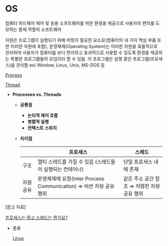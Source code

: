 # OS

컴퓨터 하드웨어 제어 및 응용 소프트웨어를 위한 환경을 제공으로 사용자의 편의를 도모하는 중재 역할의 소프트웨어

자원은 프로그램이 실행되기 위해 마땅히 필요한 요소로(컴퓨터의 네 가지 핵심 부품 또한 이러한 자원에 포함), 운영체제(Operating System)는 이러한 자원을 효율적으로 관리하여 사용자가 컴퓨터를 보다 편리하고 효과적으로 사용할 수 있도록 환경을 제공하는 특별한 프로그램들의 모임이라 할 수 있음. 이 프로그램은 실행 중인 프로그램(프로세스)을 관리함
ex) Window, Linux, Unix, MS-DOS 등

[Process]()

[Thread]()

- **Processes vs. Threads**
    - **공통점**
        - **논리적 제어 흐름**
        - **병렬적 실행**
        - **컨텍스트 스위치**
    - **차이점**
        
        
        |  | 프로세스 | 스레드 |
        | --- | --- | --- |
        | 구조 | 멀티 스레드를 가질 수 있음 (스레드들이 실행되는 컨테이너) | 단일 프로세스 내에 존재 |
        | 자원 공유 | 운영체제에 요청(Inter Process Communication) ⇒ 비싼 자원 공유 행위  | 같은 주소 공간 참조 ⇒ 저렴한 자원 공유 행위 |

[참고 자료]

[프로세스는 뭐고 스레드는 뭔가요?](https://www.youtube.com/watch?v=iks_Xb9DtTM)

- 종류
    
    [Linux]()